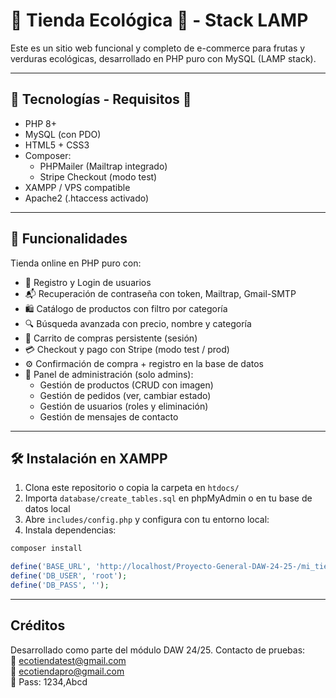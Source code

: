 # 🌿 Tienda Ecológica 🌱 - Stack LAMP

Este es un sitio web funcional y completo de e-commerce para frutas y verduras ecológicas, desarrollado en PHP puro con MySQL (LAMP stack).

---

## 🧱 Tecnologías - Requisitos 🔧

- PHP 8+
- MySQL (con PDO)
- HTML5 + CSS3
- Composer:
  - PHPMailer (Mailtrap integrado)
  - Stripe Checkout (modo test)
- XAMPP / VPS compatible
- Apache2 (.htaccess activado)

---

## 🎯 Funcionalidades

Tienda online en PHP puro con:

  - 👤 Registro y Login de usuarios
  - 📬 Recuperación de contraseña con token, Mailtrap, Gmail-SMTP
  - 🛍️ Catálogo de productos con filtro por categoría
  - 🔍 Búsqueda avanzada con precio, nombre y categoría
  - 🛒 Carrito de compras persistente (sesión)
  - 💳 Checkout y pago con Stripe (modo test / prod)
  - ⚙️ Confirmación de compra + registro en la base de datos
  - 🔐 Panel de administración (solo admins):
    - Gestión de productos (CRUD con imagen)
    - Gestión de pedidos (ver, cambiar estado)
    - Gestión de usuarios (roles y eliminación)
    - Gestión de mensajes de contacto

---

## 🛠 Instalación en XAMPP

1. Clona este repositorio o copia la carpeta en `htdocs/`
2. Importa `database/create_tables.sql` en phpMyAdmin o en tu base de datos local
3. Abre `includes/config.php` y configura con tu entorno local:
4. Instala dependencias:
   
```bash
composer install
```

```php
define('BASE_URL', 'http://localhost/Proyecto-General-DAW-24-25-/mi_tienda_ecologica');
define('DB_USER', 'root');
define('DB_PASS', '');
```
---

## Créditos

Desarrollado como parte del módulo DAW 24/25. Contacto de pruebas:  
📩 ecotiendatest@gmail.com  
📩 ecotiendapro@gmail.com  
🔑 Pass: 1234,Abcd











